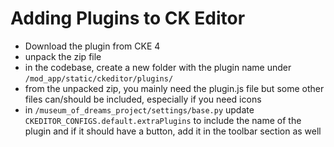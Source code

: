 # Adding Plugins to CK Editor

- Download the plugin from CKE 4
- unpack the zip file
- in the codebase, create a new folder with the plugin name under `/mod_app/static/ckeditor/plugins/`
- from the unpacked zip, you mainly need the plugin.js file but some other files can/should be included, especially if you need icons
- in `/museum_of_dreams_project/settings/base.py` update `CKEDITOR_CONFIGS.default.extraPlugins` to include the name of the plugin and if it should have a button, add it in the toolbar section as well
